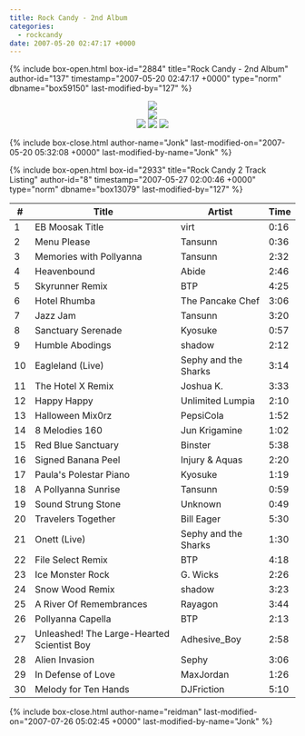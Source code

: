 ```yaml
---
title: Rock Candy - 2nd Album
categories:
  - rockcandy
date: 2007-05-20 02:47:17 +0000
---
```

{% include box-open.html box-id="2884" title="Rock Candy - 2nd Album" author-id="137" timestamp="2007-05-20 02:47:17 +0000" type="norm" dbname="box59150" last-modified-by="127" %}
<center><img src="http - //jonk.fobby.net/smn/rockcandy/sitesection/banners/rc_banner_album_2.png" /></center><center><img src="http - //jonk.fobby.net/smn/rockcandy/sitesection/banners/rc_album_separator.png" /></center>
<center><a href="http://jonk.fobby.net/smn/rockcandy/release/rc2.1.zip"><img src="http - //jonk.fobby.net/smn/rockcandy/sitesection/banners/rc_album_part1.png" border="0" /></a> <a href="http://jonk.fobby.net/smn/rockcandy/release/rc2.2.zip"><img src="http - //jonk.fobby.net/smn/rockcandy/sitesection/banners/rc_album_part2.png" border="0" /></a> <a href="http://jonk.fobby.net/smn/rockcandy/release/rc2.3.zip"><img src="http - //jonk.fobby.net/smn/rockcandy/sitesection/banners/rc_album_part3.png" border="0" /></a></center>

{% include box-close.html author-name="Jonk" last-modified-on="2007-05-20 05:32:08 +0000" last-modified-by-name="Jonk" %}

{% include box-open.html box-id="2933" title="Rock Candy 2 Track Listing" author-id="8" timestamp="2007-05-27 02:00:46 +0000" type="norm" dbname="box13079" last-modified-by="127" %}
<table class="album" cellspacing="0">
	<thead>
		<tr>
			<th class="track">#</th>
			<th class="tracktitle">Title</th>
			<th class="artist">Artist</th>
			<th class="time">Time</th>
		</tr>
	</thead>
	<tbody>
		<tr>
			<td class="track">1</td>
			<td class="tracktitle">EB Moosak Title</td>
			<td class="artist">virt</td>
			<td class="time">0:16</td>
		</tr>
		<tr>
			<td class="track">2</td>
			<td class="tracktitle">Menu Please</td>
			<td class="artist">Tansunn</td>
			<td class="time">0:36</td>
		</tr>
		<tr>
			<td class="track">3</td>
			<td class="tracktitle">Memories with Pollyanna</td>
			<td class="artist">Tansunn</td>
			<td class="time">2:32</td>
		</tr>
		<tr>
			<td class="track">4</td>
			<td class="tracktitle">Heavenbound</td>
			<td class="artist">Abide</td>
			<td class="time">2:46</td>
		</tr>
		<tr>
			<td class="track">5</td>
			<td class="tracktitle">Skyrunner Remix</td>
			<td class="artist">BTP</td>
			<td class="time">4:25</td>
		</tr>
		<tr>
			<td class="track">6</td>
			<td class="tracktitle">Hotel Rhumba</td>
			<td class="artist">The Pancake Chef</td>
			<td class="time">3:06</td>
		</tr>
		<tr>
			<td class="track">7</td>
			<td class="tracktitle">Jazz Jam</td>
			<td class="artist">Tansunn</td>
			<td class="time">3:20</td>
		</tr>
		<tr>
			<td class="track">8</td>
			<td class="tracktitle">Sanctuary Serenade</td>
			<td class="artist">Kyosuke</td>
			<td class="time">0:57</td>
		</tr>
		<tr>
			<td class="track">9</td>
			<td class="tracktitle">Humble Abodings</td>
			<td class="artist">shadow</td>
			<td class="time">2:12</td>
		</tr>
		<tr>
			<td class="track">10</td>
			<td class="tracktitle">Eagleland (Live)</td>
			<td class="artist">Sephy and the Sharks</td>
			<td class="time">3:14</td>
		</tr>
		<tr class="division">
			<td class="track">11</td>
			<td class="tracktitle">The Hotel X Remix</td>
			<td class="artist">Joshua K.</td>
			<td class="time">3:33</td>
		</tr>
		<tr>
			<td class="track">12</td>
			<td class="tracktitle">Happy Happy</td>
			<td class="artist">Unlimited Lumpia</td>
			<td class="time">2:10</td>
		</tr>
		<tr>
			<td class="track">13</td>
			<td class="tracktitle">Halloween Mix0rz</td>
			<td class="artist">PepsiCola</td>
			<td class="time">1:52</td>
		</tr>
		<tr>
			<td class="track">14</td>
			<td class="tracktitle">8 Melodies 160</td>
			<td class="artist">Jun Krigamine</td>
			<td class="time">1:02</td>
		</tr>
		<tr>
			<td class="track">15</td>
			<td class="tracktitle">Red Blue Sanctuary</td>
			<td class="artist">Binster</td>
			<td class="time">5:38</td>
		</tr>
		<tr>
			<td class="track">16</td>
			<td class="tracktitle">Signed Banana Peel</td>
			<td class="artist">Injury & Aquas</td>
			<td class="time">2:20</td>
		</tr>
		<tr>
			<td class="track">17</td>
			<td class="tracktitle">Paula's Polestar Piano</td>
			<td class="artist">Kyosuke</td>
			<td class="time">1:19</td>
		</tr>
		<tr>
			<td class="track">18</td>
			<td class="tracktitle">A Pollyanna Sunrise</td>
			<td class="artist">Tansunn</td>
			<td class="time">0:59</td>
		</tr>
		<tr>
			<td class="track">19</td>
			<td class="tracktitle">Sound Strung Stone</td>
			<td class="artist">Unknown</td>
			<td class="time">0:49</td>
		</tr>
		<tr>
			<td class="track">20</td>
			<td class="tracktitle">Travelers Together</td>
			<td class="artist">Bill Eager</td>
			<td class="time">5:30</td>
		</tr>
		<tr class="division">
			<td class="track">21</td>
			<td class="tracktitle">Onett (Live)</td>
			<td class="artist">Sephy and the Sharks</td>
			<td class="time">1:30</td>
		</tr>
		<tr>
			<td class="track">22</td>
			<td class="tracktitle">File Select Remix</td>
			<td class="artist">BTP</td>
			<td class="time">4:18</td>
		</tr>
		<tr>
			<td class="track">23</td>
			<td class="tracktitle">Ice Monster Rock</td>
			<td class="artist">G. Wicks</td>
			<td class="time">2:26</td>
		</tr>
		<tr>
			<td class="track">24</td>
			<td class="tracktitle">Snow Wood Remix</td>
			<td class="artist">shadow</td>
			<td class="time">3:23</td>
		</tr>
		<tr>
			<td class="track">25</td>
			<td class="tracktitle">A River Of Remembrances</td>
			<td class="artist">Rayagon</td>
			<td class="time">3:44</td>
		</tr>
		<tr>
			<td class="track">26</td>
			<td class="tracktitle">Pollyanna Capella</td>
			<td class="artist">BTP</td>
			<td class="time">2:13</td>
		</tr>
		<tr>
			<td class="track">27</td>
			<td class="tracktitle">Unleashed! The Large-Hearted Scientist Boy</td>
			<td class="artist">Adhesive_Boy</td>
			<td class="time">2:58</td>
		</tr>
		<tr>
			<td class="track">28</td>
			<td class="tracktitle">Alien Invasion</td>
			<td class="artist">Sephy</td>
			<td class="time">3:06</td>
		</tr>
		<tr>
			<td class="track">29</td>
			<td class="tracktitle">In Defense of Love</td>
			<td class="artist">MaxJordan</td>
			<td class="time">1:26</td>
		</tr>
		<tr>
			<td class="track">30</td>
			<td class="tracktitle">Melody for Ten Hands</td>
			<td class="artist">DJFriction</td>
			<td class="time">5:10</td>
		</tr>
	</tbody>
</table>
{% include box-close.html author-name="reidman" last-modified-on="2007-07-26 05:02:45 +0000" last-modified-by-name="Jonk" %}

